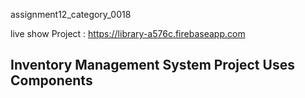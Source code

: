  assignment12_category_0018

live show Project : https://library-a576c.firebaseapp.com

<b>Inventory Management System Project Uses Components</b>
-